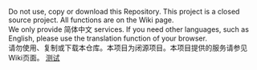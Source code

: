 Do not use, copy or download this Repository. This project is a closed source project. All functions are on the Wiki page.  
We only provide 简体中文 services. If you need other languages, such as English, please use the translation function of your browser.   
请勿使用、复制或下载本仓库。本项目为闭源项目。本项目提供的服务请参见Wiki页面。
[测试](../../wiki)
